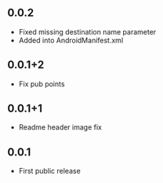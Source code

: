 ## 0.0.2

- Fixed missing destination name parameter
- Added <queries> into AndroidManifest.xml

## 0.0.1+2

- Fix pub points

## 0.0.1+1

- Readme header image fix

## 0.0.1

- First public release